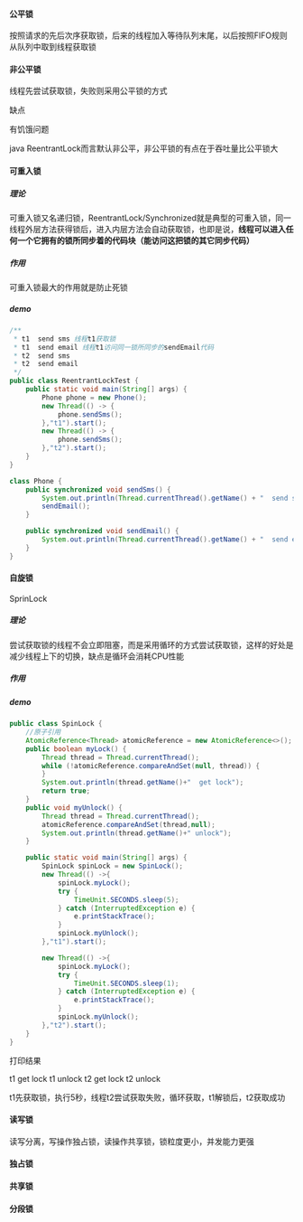 #### 公平锁

按照请求的先后次序获取锁，后来的线程加入等待队列末尾，以后按照FIFO规则 从队列中取到线程获取锁



#### 非公平锁

线程先尝试获取锁，失败则采用公平锁的方式

缺点

有饥饿问题

java ReentrantLock而言默认非公平，非公平锁的有点在于吞吐量比公平锁大

#### 可重入锁

##### 理论

可重入锁又名递归锁，ReentrantLock/Synchronized就是典型的可重入锁，同一线程外层方法获得锁后，进入内层方法会自动获取锁，也即是说，**线程可以进入任何一个它拥有的锁所同步着的代码块（能访问这把锁的其它同步代码）**

##### 作用

可重入锁最大的作用就是防止死锁

##### demo

```java
/**
 * t1  send sms 线程t1获取锁
 * t1  send email 线程t1访问同一锁所同步的sendEmail代码
 * t2  send sms
 * t2  send email
 */
public class ReentrantLockTest {
    public static void main(String[] args) {
        Phone phone = new Phone();
        new Thread(() -> {
            phone.sendSms();
        },"t1").start();
        new Thread(() -> {
            phone.sendSms();
        },"t2").start();
    }
}

class Phone {
    public synchronized void sendSms() {
        System.out.println(Thread.currentThread().getName() + "  send sms");
        sendEmail();
    }

    public synchronized void sendEmail() {
        System.out.println(Thread.currentThread().getName() + "  send email");
    }
}
```



#### 自旋锁

SprinLock

##### 理论

尝试获取锁的线程不会立即阻塞，而是采用循环的方式尝试获取锁，这样的好处是 减少线程上下的切换，缺点是循环会消耗CPU性能

##### 作用

##### demo

```java
public class SpinLock {
    //原子引用
    AtomicReference<Thread> atomicReference = new AtomicReference<>();
    public boolean myLock() {
        Thread thread = Thread.currentThread();
        while (!atomicReference.compareAndSet(null, thread)) {
        }
        System.out.println(thread.getName()+"  get lock");
        return true;
    }
    public void myUnlock() {
        Thread thread = Thread.currentThread();
        atomicReference.compareAndSet(thread,null);
        System.out.println(thread.getName()+" unlock");
    }

    public static void main(String[] args) {
        SpinLock spinLock = new SpinLock();
        new Thread(() ->{
            spinLock.myLock();
            try {
                TimeUnit.SECONDS.sleep(5);
            } catch (InterruptedException e) {
                e.printStackTrace();
            }
            spinLock.myUnlock();
        },"t1").start();

        new Thread(() ->{
            spinLock.myLock();
            try {
                TimeUnit.SECONDS.sleep(1);
            } catch (InterruptedException e) {
                e.printStackTrace();
            }
            spinLock.myUnlock();
        },"t2").start();
    }
}
```

打印结果

t1  get lock
t1 unlock
t2  get lock
t2 unlock

t1先获取锁，执行5秒，线程t2尝试获取失败，循环获取，t1解锁后，t2获取成功

#### 读写锁

读写分离，写操作独占锁，读操作共享锁，锁粒度更小，并发能力更强

#### 独占锁



#### 共享锁



#### 分段锁